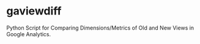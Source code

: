 # gaviewdiff
Python Script for Comparing Dimensions/Metrics of Old and New Views in Google Analytics.
